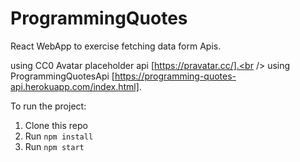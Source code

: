 # ProgrammingQuotes 
React WebApp to exercise fetching data form Apis.

using CC0 Avatar placeholder api [https://pravatar.cc/].<br />
using ProgrammingQuotesApi [https://programming-quotes-api.herokuapp.com/index.html].

 
To run the project:

1. Clone this repo
2. Run `npm install`
3. Run `npm start`
